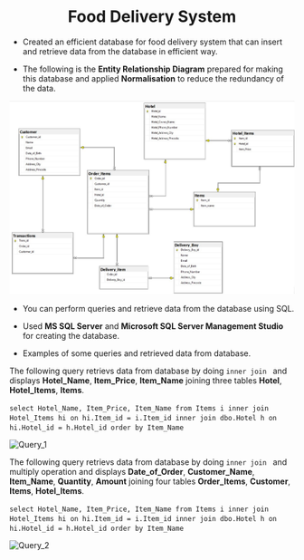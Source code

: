 <h1 align="center">
 Food Delivery System
</h1>

- Created an efficient database for food delivery system that can insert and retrieve data from the database in efficient way.

- The following is the **Entity Relationship Diagram** prepared for making this database and applied **Normalisation** to reduce the redundancy of the data.

![ER](/Screenshots/ER_Diagram.jpg)

- You can perform queries and retrieve data from the database using SQL.

- Used **MS SQL Server** and **Microsoft SQL Server Management Studio** for creating the database.

- Examples of some queries and retrieved data from database.

The following query retrievs data from database by doing ```inner join ``` and displays **Hotel_Name**, **Item_Price**, **Item_Name** joining three tables **Hotel**, **Hotel_Items**, **Items**.

```select Hotel_Name, Item_Price, Item_Name from Items i inner join Hotel_Items hi on hi.Item_id = i.Item_id inner join dbo.Hotel h on hi.Hotel_id = h.Hotel_id order by Item_Name ```

![Query_1](/Screenshots/Query_Example_1.png)

The following query retrievs data from database by doing ```inner join ``` and multiply operation and displays **Date_of_Order**, **Customer_Name**, **Item_Name**, **Quantity**, **Amount** joining four tables **Order_Items**, **Customer**, **Items**, **Hotel_Items**.

```select Hotel_Name, Item_Price, Item_Name from Items i inner join Hotel_Items hi on hi.Item_id = i.Item_id inner join dbo.Hotel h on hi.Hotel_id = h.Hotel_id order by Item_Name ```

![Query_2](/Screenshots/Query_Example_2.png)
